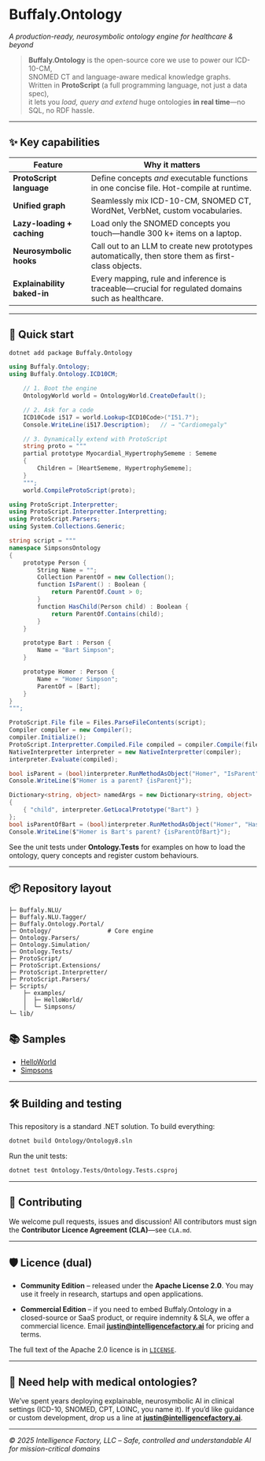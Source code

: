 # Buffaly.Ontology
*A production-ready, neurosymbolic ontology engine for healthcare & beyond*


> **Buffaly.Ontology** is the open-source core we use to power our ICD-10-CM,  
> SNOMED CT and language-aware medical knowledge graphs.  
> Written in **ProtoScript** (a full programming language, not just a data spec),  
> it lets you *load, query and extend* huge ontologies **in real time**—no SQL, no RDF hassle.

---

## ✨ Key capabilities

| Feature | Why it matters |
|---------|----------------|
| **ProtoScript language** | Define concepts *and* executable functions in one concise file. Hot-compile at runtime. |
| **Unified graph** | Seamlessly mix ICD-10-CM, SNOMED CT, WordNet, VerbNet, custom vocabularies. |
| **Lazy-loading + caching** | Load only the SNOMED concepts you touch—handle 300 k+ items on a laptop. |
| **Neurosymbolic hooks** | Call out to an LLM to create new prototypes automatically, then store them as first-class objects. |
| **Explainability baked-in** | Every mapping, rule and inference is traceable—crucial for regulated domains such as healthcare. |

---

## 🚀 Quick start

```bash
dotnet add package Buffaly.Ontology
```

```csharp
using Buffaly.Ontology;
using Buffaly.Ontology.ICD10CM;

	// 1. Boot the engine
	OntologyWorld world = OntologyWorld.CreateDefault();

	// 2. Ask for a code
	ICD10Code i517 = world.Lookup<ICD10Code>("I51.7");
	Console.WriteLine(i517.Description);   // → "Cardiomegaly"

	// 3. Dynamically extend with ProtoScript
	string proto = """
	partial prototype Myocardial_HypertrophySememe : Sememe
	{
	    Children = [HeartSememe, HypertrophySememe];
	}
	""";
	world.CompileProtoScript(proto);
```

```csharp
using ProtoScript.Interpretter;
using ProtoScript.Interpretter.Interpretting;
using ProtoScript.Parsers;
using System.Collections.Generic;

string script = """
namespace SimpsonsOntology
{
	prototype Person {
		String Name = "";
		Collection ParentOf = new Collection();
		function IsParent() : Boolean {
			return ParentOf.Count > 0;
		}
		function HasChild(Person child) : Boolean {
			return ParentOf.Contains(child);
		}
	}

	prototype Bart : Person {
		Name = "Bart Simpson";
	}

	prototype Homer : Person {
		Name = "Homer Simpson";
		ParentOf = [Bart];
	}
}
""";

ProtoScript.File file = Files.ParseFileContents(script);
Compiler compiler = new Compiler();
compiler.Initialize();
ProtoScript.Interpretter.Compiled.File compiled = compiler.Compile(file);
NativeInterpretter interpreter = new NativeInterpretter(compiler);
interpreter.Evaluate(compiled);

bool isParent = (bool)interpreter.RunMethodAsObject("Homer", "IsParent", new List<object>());
Console.WriteLine($"Homer is a parent? {isParent}");

Dictionary<string, object> namedArgs = new Dictionary<string, object>
{
	{ "child", interpreter.GetLocalPrototype("Bart") }
};
bool isParentOfBart = (bool)interpreter.RunMethodAsObject("Homer", "HasChild", namedArgs);
Console.WriteLine($"Homer is Bart's parent? {isParentOfBart}");
```
See the unit tests under **Ontology.Tests** for examples on how to load
the ontology, query concepts and register custom behaviours.

---

## 📦 Repository layout

```
├─ Buffaly.NLU/
├─ Buffaly.NLU.Tagger/
├─ Buffaly.Ontology.Portal/
├─ Ontology/                # Core engine
├─ Ontology.Parsers/
├─ Ontology.Simulation/
├─ Ontology.Tests/
├─ ProtoScript/
├─ ProtoScript.Extensions/
├─ ProtoScript.Interpretter/
├─ ProtoScript.Parsers/
├─ Scripts/
	├─ examples/
	│  ├─ HelloWorld/
	│  └─ Simpsons/
└─ lib/
```

## 📚 Samples
- [HelloWorld](examples/HelloWorld/README.md)
- [Simpsons](examples/Simpsons/Simpsons.md)
---

## 🛠 Building and testing

This repository is a standard .NET solution. To build everything:

```bash
dotnet build Ontology/Ontology8.sln
```

Run the unit tests:

```bash
dotnet test Ontology.Tests/Ontology.Tests.csproj
```

---

## 🤝 Contributing

We welcome pull requests, issues and discussion!
All contributors must sign the **Contributor Licence Agreement (CLA)**—see `CLA.md`.

---

## 🛡 Licence (dual)

* **Community Edition** – released under the **Apache License 2.0**.
  You may use it freely in research, startups and open applications.

* **Commercial Edition** – if you need to embed Buffaly.Ontology in a closed-source
  or SaaS product, or require indemnity & SLA, we offer a commercial licence.
  Email **[justin@intelligencefactory.ai](mailto:justin@intelligencefactory.ai)** for pricing and terms.

The full text of the Apache 2.0 licence is in [`LICENSE`](LICENSE).

---

## 🏥 Need help with medical ontologies?

We’ve spent years deploying explainable, neurosymbolic AI in clinical settings
(ICD-10, SNOMED, CPT, LOINC, you name it).
If you’d like guidance or custom development, drop us a line at **[justin@intelligencefactory.ai](mailto:justin@intelligencefactory.ai)**.

---

*© 2025 Intelligence Factory, LLC* – *Safe, controlled and understandable AI for mission-critical domains*

